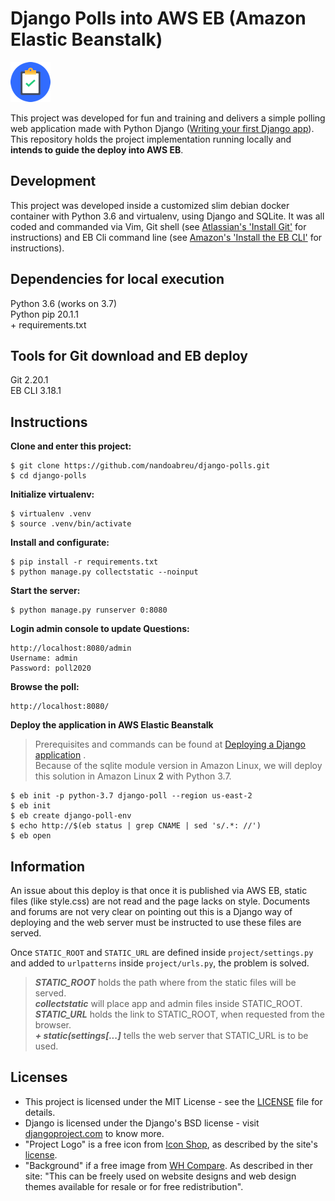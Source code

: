 # Django Polls into AWS EB (Amazon Elastic Beanstalk)

![Project Logo](docs/static/images/64x64.png "Project Logo")

This project was developed for fun and training and delivers 
a simple polling web application made with Python Django 
([Writing your first Django app](https://docs.djangoproject.com/en/1.11/intro/tutorial01/)). 
This repository holds the project implementation running locally and 
**intends to guide the deploy into AWS EB**.

## Development

This project was developed inside a customized slim debian docker container 
with Python 3.6 and virtualenv, using Django and SQLite. It was all coded and commanded via Vim, 
Git shell (see [Atlassian's 'Install Git'](https://www.atlassian.com/git/tutorials/install-git) 
for instructions) and EB Cli command line 
(see [Amazon's 'Install the EB CLI'](https://docs.aws.amazon.com/elasticbeanstalk/latest/dg/eb-cli3-install.html) 
for instructions).

## Dependencies for local execution

Python 3.6 (works on 3.7)  
Python pip 20.1.1  
\+ requirements.txt

## Tools for Git download and EB deploy

Git 2.20.1  
EB CLI 3.18.1  

## Instructions  

**Clone and enter this project:**  

    $ git clone https://github.com/nandoabreu/django-polls.git
    $ cd django-polls

**Initialize virtualenv:**

    $ virtualenv .venv
    $ source .venv/bin/activate

**Install and configurate:**

    $ pip install -r requirements.txt
    $ python manage.py collectstatic --noinput

**Start the server:**  

    $ python manage.py runserver 0:8080

**Login admin console to update Questions:**  
```
http://localhost:8080/admin  
Username: admin  
Password: poll2020
```

**Browse the poll:**  
```
http://localhost:8080/  
```

**Deploy the application in AWS Elastic Beanstalk**  
> Prerequisites and commands can be found at [Deploying a Django application](https://docs.aws.amazon.com/elasticbeanstalk/latest/dg/create-deploy-python-django.html#python-django-deploy) .  
> Because of the sqlite module version in Amazon Linux, we will deploy 
this solution in Amazon Linux **2** with Python 3.7.

    $ eb init -p python-3.7 django-poll --region us-east-2
    $ eb init
    $ eb create django-poll-env
    $ echo http://$(eb status | grep CNAME | sed 's/.*: //')
    $ eb open

## Information

An issue about this deploy is that once it is published via AWS EB, static files 
(like style.css) are not read and the page lacks on style. Documents and forums 
are not very clear on pointing out this is a Django way of deploying 
and the web server must be instructed to use these files are served.

Once `STATIC_ROOT` and `STATIC_URL` are defined inside `project/settings.py` and 
added to `urlpatterns` inside `project/urls.py`, the problem is solved.

> ***STATIC_ROOT*** holds the path where from the static files will be served.  
> ***collectstatic*** will place app and admin files inside STATIC_ROOT.  
> ***STATIC_URL*** holds the link to STATIC_ROOT, when requested from the browser.  
> ***\+ static(settings[...]*** tells the web server that STATIC_URL is to be used.

## Licenses

- This project is licensed under the MIT License - see the [LICENSE](LICENSE) file for details.  
- Django is licensed under the Django's BSD license - 
visit [djangoproject.com](https://www.djangoproject.com/foundation/faq/) to know more.  
- "Project Logo" is a free icon from 
[Icon Shop](https://freeiconshop.com/icon/task-complete-icon-flat/), 
as described by the site's [license](https://freeiconshop.com/icon-shop-license/).  
- "Background" if a free image from 
[WH Compare](https://whcompare.com). As described in ther site: 
"This can be freely used on website designs and web design themes 
available for resale or for free redistribution".

